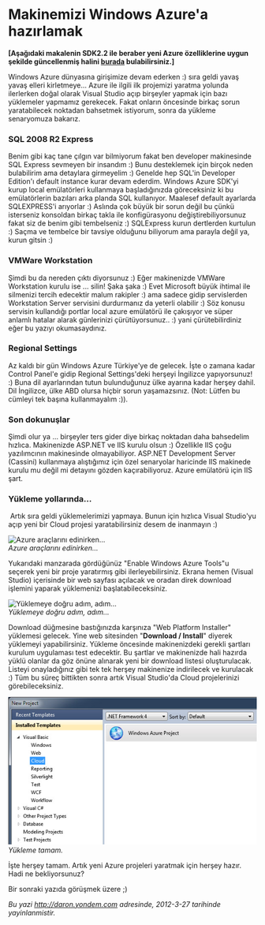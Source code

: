 # Makinemizi Windows Azure'a hazırlamak 

**[Aşağıdaki makalenin SDK2.2 ile beraber yeni Azure özelliklerine uygun
şekilde güncellenmiş halini
[burada](http://daron.yondem.com/tr/post/Makinemizi_Windows_Azure_a_hazirlamak_SDK2_2)
bulabilirsiniz.]**

Windows Azure dünyasına girişimize devam ederken :) sıra geldi yavaş
yavaş elleri kirletmeye... Azure ile ilgili ilk projemizi yaratma
yolunda ilerlerken doğal olarak Visual Studio açıp birşeyler yapmak için
bazı yüklemeler yapmamız gerekecek. Fakat onların öncesinde birkaç sorun
yaratabilecek noktadan bahsetmek istiyorum, sonra da yükleme senaryomuza
bakarız.

### SQL 2008 R2 Express  

Benim gibi kaç tane çılgın var bilmiyorum fakat ben developer
makinesinde SQL Express sevmeyen bir insandım :) Bunu desteklemek için
birçok neden bulabilirim ama detaylara girmeyelim :) Genelde hep SQL'in
Developer Edition'ı default instance kurar devam ederdim. Windows Azure
SDK'yi kurup local emülatörleri kullanmaya başladığınızda göreceksiniz
ki bu emülatörlerin bazıları arka planda SQL kullanıyor. Maalesef
default ayarlarda SQLEXPRESS'i arıyorlar :) Aslında çok büyük bir sorun
değil bu çünkü isterseniz konsoldan birkaç takla ile konfigürasyonu
değiştirebiliyorsunuz fakat siz de benim gibi tembelseniz :) SQLExpress
kurun dertlerden kurtulun :) Saçma ve tembelce bir tavsiye olduğunu
biliyorum ama parayla değil ya, kurun gitsin :)

### VMWare Workstation  

Şimdi bu da nereden çıktı diyorsunuz :) Eğer makinenizde VMWare
Workstation kurulu ise ... silin! Şaka şaka :) Evet Microsoft büyük
ihtimal ile silmenizi tercih edecektir malum rakipler :) ama sadece
gidip servislerden Workstation Server servisini durdurmanız da yeterli
olabilir :) Söz konusu servisin kullandığı portlar local azure emülatörü
ile çakışıyor ve süper anlamlı hatalar alarak günlerinizi
çürütüyorsunuz.. :) yani çürütebilirdiniz eğer bu yazıyı okumasaydınız.

### Regional Settings  

Az kaldı bir gün Windows Azure Türkiye'ye de gelecek. İşte o zamana
kadar Control Panel'e gidip Regional Settings'deki herşeyi İngilizce
yapıyorsunuz! :) Buna dil ayarlarından tutun bulunduğunuz ülke ayarına
kadar herşey dahil. Dil İngilizce, ülke ABD olursa hiçbir sorun
yaşamazsınız. (Not: Lütfen bu cümleyi tek başına kullanmayalım :)).

### Son dokunuşlar  

Şimdi olur ya ... birşeyler ters gider diye birkaç noktadan daha
bahsedelim hızlıca. Makinenizde ASP.NET ve IIS kurulu olsun :) Özellikle
IIS çoğu yazılımcının makinesinde olmayabiliyor. ASP.NET Development
Server (Cassini) kullanmaya alıştığımız için özel senaryolar haricinde
IIS makinede kurulu mu değil mi detayını gözden kaçırabiliyoruz. Azure
emülatörü için IIS şart.

### Yükleme yollarında...  

 Artık sıra geldi yüklemelerimizi yapmaya. Bunun için hızlıca Visual
Studio'yu açıp yeni bir Cloud projesi yaratabilirsiniz desem de
inanmayın :)

![Azure araçlarını
edinirken...](media/Makinemizi_Windows_Azure_a_hazirlamak/install.jpg)\
*Azure araçlarını edinirken...*

Yukarıdaki manzarada gördüğünüz "Enable Windows Azure Tools"u seçerek
yeni bir proje yaratırmış gibi ilerleyebilirsiniz. Ekrana hemen (Visual
Studio) içerisinde bir web sayfası açılacak ve oradan direk download
işlemini yaparak yüklemenizi başlatabileceksiniz.

![Yüklemeye doğru adım,
adım...](media/Makinemizi_Windows_Azure_a_hazirlamak/install2.jpg)\
*Yüklemeye doğru adım, adım...*

Download düğmesine bastığınızda karşınıza "Web Platform Installer"
yüklemesi gelecek. Yine web sitesinden "**Download / Install**" diyerek
yüklemeyi yapabilirsiniz. Yükleme öncesinde makinenizdeki gerekli
şartları kurulum uygulaması test edecektir. Bu şartlar ve makinenizde
hali hazırda yüklü olanlar da göz önüne alınarak yeni bir download
listesi oluşturulacak. Listeyi onayladığınız gibi tek tek herşey
makinenize indirilecek ve kurulacak :) Tüm bu süreç bittikten sonra
artık Visual Studio'da Cloud projelerinizi görebileceksiniz.

![Yükleme tamam.](media/Makinemizi_Windows_Azure_a_hazirlamak/install3.jpg)\
*Yükleme tamam.*

İşte herşey tamam. Artık yeni Azure projeleri yaratmak için herşey
hazır. Hadi ne bekliyorsunuz?

Bir sonraki yazıda görüşmek üzere ;)


*Bu yazi http://daron.yondem.com adresinde, 2012-3-27 tarihinde yayinlanmistir.*